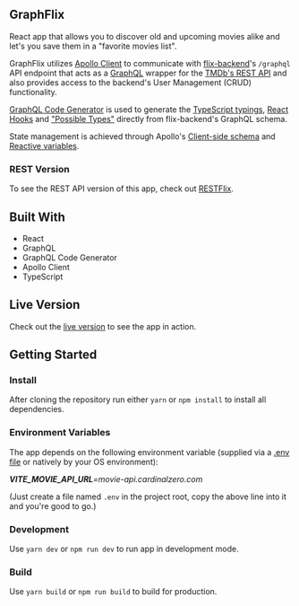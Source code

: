 ## GraphFlix
React app that allows you to discover old and upcoming movies alike and let's you save them in a "favorite movies list".

GraphFlix utilizes [Apollo Client](https://www.apollographql.com/docs/react/) to communicate with [flix-backend](https://github.com/kimkwanka/flix-backend)'s `/graphql` API endpoint that acts as a [GraphQL](https://graphql.org/) wrapper for the [TMDb's REST API](https://developers.themoviedb.org/3/getting-started/introduction) and also provides access to the backend's User Management (CRUD) functionality.

[GraphQL Code Generator](https://www.graphql-code-generator.com/) is used to generate the [TypeScript typings](https://www.graphql-code-generator.com/plugins/typescript), [React Hooks](https://www.graphql-code-generator.com/plugins/typescript-react-apollo) and ["Possible Types"](https://www.graphql-code-generator.com/plugins/fragment-matcher) directly from flix-backend's GraphQL schema.

State management is achieved through Apollo's [Client-side schema](https://www.apollographql.com/docs/react/local-state/client-side-schema/) and [Reactive variables](https://www.apollographql.com/docs/react/local-state/reactive-variables).

### REST Version

To see the REST API version of this app, check out [RESTFlix](https://github.com/kimkwanka/RESTFlix).

## Built With
- React
- GraphQL
- GraphQL Code Generator
- Apollo Client
- TypeScript

## Live Version
Check out the [live version](https://graphflix.netlify.app/) to see the app in action.

## Getting Started

### Install
After cloning the repository run either
``yarn`` or ``npm install`` to install all dependencies.

### Environment Variables
The app depends on the following environment variable (supplied via a [.env file](https://www.npmjs.com/package/react-native-dotenv) or natively by your OS environment):

  ***VITE_MOVIE_API_URL**=movie-api.cardinalzero.com*

(Just create a file named ``.env`` in the project root, copy the above line into it and you're good to go.)


### Development
Use ``yarn dev`` or ``npm run dev`` to run app in development mode.

### Build
Use ``yarn build`` or ``npm run build`` to build for production.
